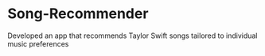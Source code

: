 # Song-Recommender
Developed an app that recommends Taylor Swift songs tailored to individual music preferences
